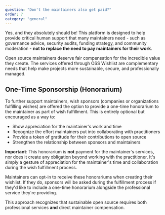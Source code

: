 ```yaml
---
question: "Don't the maintainers also get paid?"
order: 7
category: "general"
---
```


Yes, and they absolutely should be! This platform is designed to help provide critical human support that many maintainers need - such as governance advice, security audits, funding strategy, and community moderation - **not to replace the need to pay maintainers for their work**.

Open source maintainers deserve fair compensation for the incredible value they create. The services offered through OSS Wishlist are complementary needs that help make projects more sustainable, secure, and professionally managed.

## One-Time Sponsorship (Honorarium)

To further support maintainers, wish sponsors (companies or organizations fulfilling wishes) are offered the option to provide a one-time honorarium to the maintainer as part of wish fulfillment. This is entirely optional but encouraged as a way to:

- Show appreciation for the maintainer's work and time
- Recognize the effort maintainers put into collaborating with practitioners
- Provide a token of gratitude for their contributions to open source
- Strengthen the relationship between sponsors and maintainers

**Important**: This honorarium is **not** payment for the maintainer's services, nor does it create any obligation beyond working with the practitioner. It's simply a gesture of appreciation for the maintainer's time and collaboration during the wish fulfillment process.

Maintainers can opt-in to receive these honorariums when creating their wishlist. If they do, sponsors will be asked during the fulfillment process if they'd like to include a one-time honorarium alongside the professional service they're providing.

This approach recognizes that sustainable open source requires both professional services **and** direct maintainer compensation.
